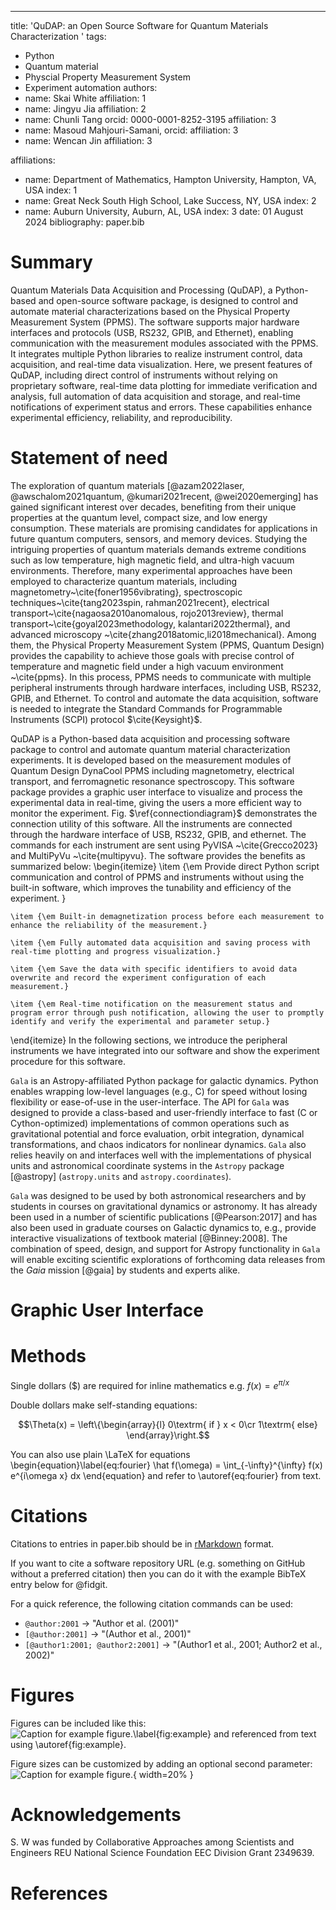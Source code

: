 ---
title: 'QuDAP: an Open Source Software for Quantum Materials Characterization '
tags:
  - Python
  - Quantum material
  - Physcial Property Measurement System
  - Experiment automation
authors:
  - name: Skai White
    affiliation: 1
  - name: Jingyu Jia
    affiliation: 2
  - name: Chunli Tang
    orcid: 0000-0001-8252-3195
    affiliation: 3
  - name: Masoud Mahjouri-Samani,
    orcid: 
    affiliation: 3
  - name: Wencan Jin
    affiliation: 3
  
affiliations:
 - name: Department of Mathematics, Hampton University, Hampton, VA, USA
   index: 1
 - name: Great Neck South High School, Lake Success, NY, USA
   index: 2
 - name: Auburn University, Auburn, AL, USA
   index: 3
date: 01 August 2024
bibliography: paper.bib

# Summary

Quantum Materials Data Acquisition and Processing (QuDAP), a Python-based and open-source software package, is designed to control and automate material characterizations based on the Physical Property Measurement System (PPMS). The software supports major hardware interfaces and protocols (USB, RS232, GPIB, and Ethernet), enabling communication with the measurement modules associated with the PPMS. It integrates multiple Python libraries to realize instrument control, data acquisition, and real-time data visualization. Here, we present features of QuDAP, including direct control of instruments without relying on proprietary software, real-time data plotting for immediate verification and analysis, full automation of data acquisition and storage, and real-time notifications of experiment status and errors. These capabilities enhance experimental efficiency, reliability, and reproducibility.

# Statement of need

The exploration of quantum materials [@azam2022laser, @awschalom2021quantum, @kumari2021recent, @wei2020emerging] has gained significant interest over decades, benefiting from their unique properties at the quantum level, compact size, and low energy consumption. These materials are promising candidates for applications in future quantum computers, sensors, and memory devices. Studying the intriguing properties of quantum materials demands extreme conditions such as low temperature, high magnetic field, and ultra-high vacuum environments. Therefore, many experimental approaches have been employed to characterize quantum materials, including magnetometry~\cite{foner1956vibrating}, spectroscopic techniques~\cite{tang2023spin, rahman2021recent}, electrical transport~\cite{nagaosa2010anomalous, rojo2013review}, thermal transport~\cite{goyal2023methodology, kalantari2022thermal}, and advanced microscopy ~\cite{zhang2018atomic,li2018mechanical}. Among them, the Physical Property Measurement System (PPMS, Quantum Design) provides the capability to achieve those goals with precise control of temperature and magnetic field under a high vacuum environment ~\cite{ppms}. In this process, PPMS needs to communicate with multiple peripheral instruments through hardware interfaces, including USB, RS232, GPIB, and Ethernet. To control and automate the data acquisition, software is needed to integrate the Standard Commands for Programmable Instruments (SCPI) protocol $\cite{Keysight}$. 

QuDAP is a Python-based data acquisition and processing software package to control and automate quantum material characterization experiments. It is developed based on the measurement modules of Quantum Design DynaCool PPMS including magnetometry, electrical transport, and ferromagnetic resonance spectroscopy. This software package provides a graphic user interface to visualize and process the experimental data in real-time, giving the users a more efficient way to monitor the experiment. Fig. 
$\ref{connectiondiagram}$ demonstrates the connection utility of this software. All the instruments are connected through the hardware interface of USB, RS232, GPIB, and ethernet. The commands for each instrument are sent using PyVISA ~\cite{Grecco2023} and MultiPyVu ~\cite{multipyvu}. The software provides the benefits as summarized below:
\begin{itemize}
    \item {\em Provide direct Python script communication and control of PPMS and instruments without using the built-in software, which improves the tunability and efficiency of the experiment. }
    
    \item {\em Built-in demagnetization process before each measurement to enhance the reliability of the measurement.}
    
    \item {\em Fully automated data acquisition and saving process with real-time plotting and progress visualization.}
    
    \item {\em Save the data with specific identifiers to avoid data overwrite and record the experiment configuration of each measurement.}
    
    \item {\em Real-time notification on the measurement status and program error through push notification, allowing the user to promptly identify and verify the experimental and parameter setup.}
\end{itemize}
In the following sections, we introduce the peripheral instruments we have integrated into our software and show the experiment procedure for this software. 


`Gala` is an Astropy-affiliated Python package for galactic dynamics. Python
enables wrapping low-level languages (e.g., C) for speed without losing
flexibility or ease-of-use in the user-interface. The API for `Gala` was
designed to provide a class-based and user-friendly interface to fast (C or
Cython-optimized) implementations of common operations such as gravitational
potential and force evaluation, orbit integration, dynamical transformations,
and chaos indicators for nonlinear dynamics. `Gala` also relies heavily on and
interfaces well with the implementations of physical units and astronomical
coordinate systems in the `Astropy` package [@astropy] (`astropy.units` and
`astropy.coordinates`).

`Gala` was designed to be used by both astronomical researchers and by
students in courses on gravitational dynamics or astronomy. It has already been
used in a number of scientific publications [@Pearson:2017] and has also been
used in graduate courses on Galactic dynamics to, e.g., provide interactive
visualizations of textbook material [@Binney:2008]. The combination of speed,
design, and support for Astropy functionality in `Gala` will enable exciting
scientific explorations of forthcoming data releases from the *Gaia* mission
[@gaia] by students and experts alike.

# Graphic User Interface

# Methods

Single dollars ($) are required for inline mathematics e.g. $f(x) = e^{\pi/x}$

Double dollars make self-standing equations:

$$\Theta(x) = \left\{\begin{array}{l}
0\textrm{ if } x < 0\cr
1\textrm{ else}
\end{array}\right.$$

You can also use plain \LaTeX for equations
\begin{equation}\label{eq:fourier}
\hat f(\omega) = \int_{-\infty}^{\infty} f(x) e^{i\omega x} dx
\end{equation}
and refer to \autoref{eq:fourier} from text.

# Citations

Citations to entries in paper.bib should be in
[rMarkdown](http://rmarkdown.rstudio.com/authoring_bibliographies_and_citations.html)
format.

If you want to cite a software repository URL (e.g. something on GitHub without a preferred
citation) then you can do it with the example BibTeX entry below for @fidgit.

For a quick reference, the following citation commands can be used:
- `@author:2001`  ->  "Author et al. (2001)"
- `[@author:2001]` -> "(Author et al., 2001)"
- `[@author1:2001; @author2:2001]` -> "(Author1 et al., 2001; Author2 et al., 2002)"

# Figures

Figures can be included like this:
![Caption for example figure.\label{fig:example}](figure.png)
and referenced from text using \autoref{fig:example}.

Figure sizes can be customized by adding an optional second parameter:
![Caption for example figure.](figure.png){ width=20% }

# Acknowledgements

S. W was funded by Collaborative Approaches among Scientists and Engineers REU National Science Foundation EEC Division Grant 2349639.

# References